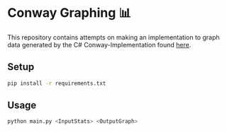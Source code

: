# Conway Graphing 📊

This repository contains attempts on making an implementation to graph data generated by the C# Conway-Implementation found [here](https://github.com/cyacedev/conway).

## Setup

```bash
pip install -r requirements.txt
```

## Usage

```bash
python main.py <InputStats> <OutputGraph>
```
